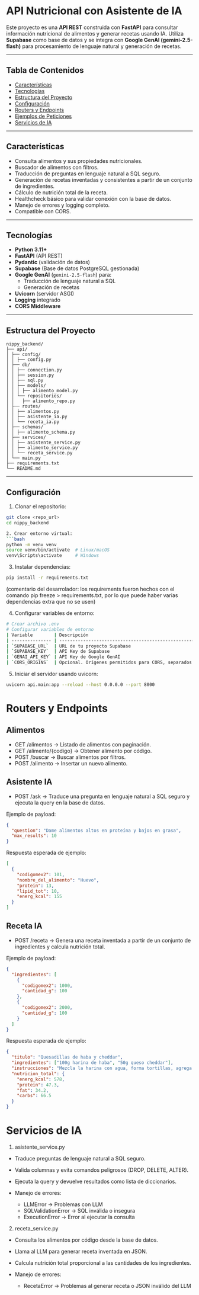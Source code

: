 # API Nutricional con Asistente de IA

Este proyecto es una **API REST** construida con **FastAPI** para consultar información nutricional de alimentos y generar recetas usando IA. Utiliza **Supabase** como base de datos y se integra con **Google GenAI (gemini-2.5-flash)** para procesamiento de lenguaje natural y generación de recetas.

---

## Tabla de Contenidos

- [Características](#características)
- [Tecnologías](#tecnologías)
- [Estructura del Proyecto](#estructura-del-proyecto)
- [Configuración](#configuración)
- [Routers y Endpoints](#routers-y-endpoints)
- [Ejemplos de Peticiones](#ejemplos-de-peticiones)
- [Servicios de IA](#servicios-de-ia)


---

## Características

- Consulta alimentos y sus propiedades nutricionales.
- Buscador de alimentos con filtros.
- Traducción de preguntas en lenguaje natural a SQL seguro.
- Generación de recetas inventadas y consistentes a partir de un conjunto de ingredientes.
- Cálculo de nutrición total de la receta.
- Healthcheck básico para validar conexión con la base de datos.
- Manejo de errores y logging completo.
- Compatible con CORS.

---

## Tecnologías

- **Python 3.11+**
- **FastAPI** (API REST)
- **Pydantic** (validación de datos)
- **Supabase** (Base de datos PostgreSQL gestionada)
- **Google GenAI** (`gemini-2.5-flash`) para:
  - Traducción de lenguaje natural a SQL
  - Generación de recetas
- **Uvicorn** (servidor ASGI)
- **Logging** integrado
- **CORS Middleware**

---

## Estructura del Proyecto

```
nippy_backend/
├── api/
│ ├── config/
│ │ ├── config.py
│ ├── db/
│ │ ├── connection.py
│ │ ├── session.py
│ │ ├── sql.py
│ │ ├── models/
│ │ │ ├── alimento_model.py
│ │ └── repositories/
│ │   ├── alimento_repo.py
│ ├── routes/
│ │ ├── alimentos.py
│ │ ├── asistente_ia.py
│ │ └── receta_ia.py
│ ├── schemas/
│ │ ├── alimento_schema.py
│ ├── services/
│ │ ├── asistente_service.py
│ │ ├── alimento_service.py
│ │ └── receta_service.py 
│ └── main.py 
├── requirements.txt 
└── README.md
```


---

## Configuración

1. Clonar el repositorio:
```bash
git clone <repo_url>
cd nippy_backend

2. Crear entorno virtual:
```bash
python -m venv venv
source venv/bin/activate  # Linux/macOS
venv\Scripts\activate     # Windows
```

3. Instalar dependencias:
```bash
pip install -r requirements.txt
```
(comentario del desarrolador: los requirements fueron hechos con el comando pip freeze > requirements.txt, por lo que puede haber varias dependencias extra que no se usen)

4. Configurar variables de entorno:
```bash
# Crear archivo .env
# Configurar variables de entorno
| Variable        | Descripción                                                  |
| --------------- | ------------------------------------------------------------ |
| `SUPABASE_URL`  | URL de tu proyecto Supabase                                  |
| `SUPABASE_KEY`  | API Key de Supabase                                          |
| `GENAI_API_KEY` | API Key de Google GenAI                                      |
| `CORS_ORIGINS`  | Opcional. Orígenes permitidos para CORS, separados por comas |

```

5. Iniciar el servidor usando uvicorn:
```bash
uvicorn api.main:app --reload --host 0.0.0.0 --port 8000
```

# Routers y Endpoints

## Alimentos
- GET /alimentos → Listado de alimentos con paginación.
- GET /alimento/{codigo} → Obtener alimento por código.
- POST /buscar → Buscar alimentos por filtros.
- POST /alimento → Insertar un nuevo alimento.

## Asistente IA
- POST /ask → Traduce una pregunta en lenguaje natural a SQL seguro y ejecuta la query en la base de datos.

Ejemplo de payload:
```json
{
  "question": "Dame alimentos altos en proteína y bajos en grasa",
  "max_results": 10
}
```

Respuesta esperada de ejemplo:
```json
[
  {
    "codigomex2": 101,
    "nombre_del_alimento": "Huevo",
    "protein": 13,
    "lipid_tot": 10,
    "energ_kcal": 155
  }
]

```

## Receta IA
- POST /receta → Genera una receta inventada a partir de un conjunto de ingredientes y calcula nutrición total.

Ejemplo de payload:
```json
{
  "ingredientes": [
    {
      "codigomex2": 1000,
      "cantidad_g": 100
    },
    {
      "codigomex2": 2000,
      "cantidad_g": 100
    }
  ]
}
```

Respuesta esperada de ejemplo:
```json
{
  "titulo": "Quesadillas de haba y cheddar",
  "ingredientes": ["100g harina de haba", "50g queso cheddar"],
  "instrucciones": "Mezcla la harina con agua, forma tortillas, agrega queso cheddar y cocina.",
  "nutricion_total": {
    "energ_kcal": 578,
    "protein": 47.3,
    "fat": 34.2,
    "carbs": 66.5
  }
}
```

# Servicios de IA
1. asistente_service.py

- Traduce preguntas de lenguaje natural a SQL seguro.
- Valida columnas y evita comandos peligrosos (DROP, DELETE, ALTER).
- Ejecuta la query y devuelve resultados como lista de diccionarios.

- Manejo de errores:
    - LLMError → Problemas con LLM
    - SQLValidationError → SQL inválida o insegura
    - ExecutionError → Error al ejecutar la consulta

2. receta_service.py

- Consulta los alimentos por código desde la base de datos.
- Llama al LLM para generar receta inventada en JSON.
- Calcula nutrición total proporcional a las cantidades de los ingredientes.

- Manejo de errores:
    - RecetaError → Problemas al generar receta o JSON inválido del LLM